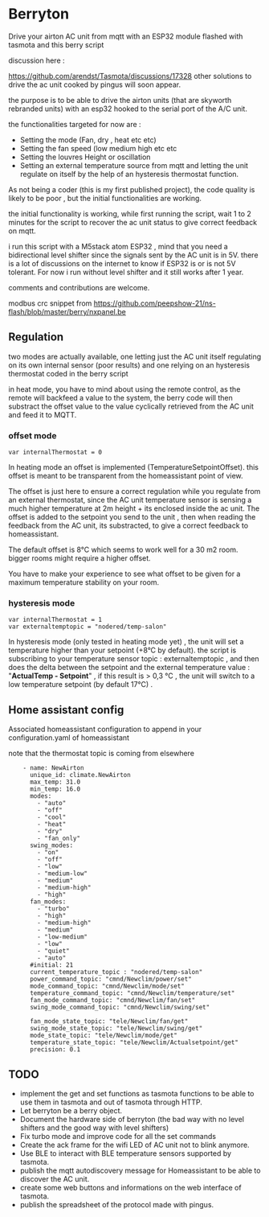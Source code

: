 # Berryton

Drive your airton AC unit from mqtt with an ESP32 module flashed with tasmota and this berry script

discussion here : 

https://github.com/arendst/Tasmota/discussions/17328
other solutions to drive the ac unit cooked by pingus will soon appear.

the purpose is to be able to drive the airton units (that are skyworth rebranded units) with an esp32 hooked to the serial port of the A/C unit.

the functionalities targeted for now are : 

- Setting the mode (Fan, dry , heat etc etc)
- Setting the fan speed (low medium high etc etc
- Setting the louvres Height or oscillation
- Setting an external temperature source from mqtt and letting the unit regulate on itself by the help of an hysteresis thermostat function.

As not being a coder (this is my first published project), the code quality is likely to be poor , but the initial functionalities are working.

the initial functionality is working, while first running the script, wait 1 to 2 minutes for the script to recover the ac unit status to give correct feedback on mqtt.

i run this script with a M5stack atom ESP32 , mind that you need a bidirectional level shifter since the signals sent by the AC unit is in 5V.
there is a lot of discussions on the internet to know if ESP32 is or is not 5V tolerant. For now i run without level shifter and it still works after 1 year.


comments and contributions are welcome.


modbus crc snippet from  https://github.com/peepshow-21/ns-flash/blob/master/berry/nxpanel.be

## Regulation

two modes are actually available, one letting just the AC unit itself regulating on its own internal sensor (poor results) and one relying on an hysteresis thermostat coded in the berry script

in heat mode, you have to mind about using the remote control, as the remote will backfeed a value to the system, the berry code will then substract the offset value to the value cyclically retrieved from the AC unit and feed it to MQTT.

### offset mode

    var internalThermostat = 0
In heating mode an offset is implemented (TemperatureSetpointOffset). this offset is meant to be transparent from the homeassistant point of view.

The offset is just here to ensure a correct regulation while you regulate from an external thermostat, since the AC unit temperature sensor is sensing a much higher temperature at 2m height + its enclosed inside the ac unit.
The offset is added to the setpoint you send to the unit , then when reading the feedback from the AC unit, its substracted, to give a correct feedback to homeassistant.

The default offset is 8°C which seems to work well for a 30 m2 room.
bigger rooms might require a higher offset.

You have to make your experience to see what offset to be given for a maximum temperature stability on your room.

### hysteresis mode

    var internalThermostat = 1
    var externaltemptopic = "nodered/temp-salon"

In hysteresis mode (only tested in heating mode yet) , the unit will set  a temperature higher than your setpoint (+8°C by default). the script is subscribing to your temperature sensor topic : externaltemptopic , and then does the delta between the setpoint and the external temperature value : "**ActualTemp - Setpoint**" , if this result is > 0,3 °C , the unit will switch to a low temperature setpoint (by default 17°C) .

## Home assistant config

Associated homeassistant configuration to append in your configuration.yaml of homeassistant

note that the thermostat topic is coming from elsewhere

```
    - name: NewAirton
      unique_id: climate.NewAirton
      max_temp: 31.0
      min_temp: 16.0
      modes:
        - "auto"
        - "off"
        - "cool"
        - "heat"
        - "dry"
        - "fan_only"
      swing_modes:
        - "on"
        - "off"
        - "low"
        - "medium-low"
        - "medium"
        - "medium-high"
        - "high"
      fan_modes:
        - "turbo"
        - "high"
        - "medium-high"
        - "medium"
        - "low-medium"
        - "low"
        - "quiet"
        - "auto"
      #initial: 21
      current_temperature_topic : "nodered/temp-salon"
      power_command_topic: "cmnd/Newclim/power/set"
      mode_command_topic: "cmnd/Newclim/mode/set"
      temperature_command_topic: "cmnd/Newclim/temperature/set"
      fan_mode_command_topic: "cmnd/Newclim/fan/set"
      swing_mode_command_topic: "cmnd/Newclim/swing/set"
      
      fan_mode_state_topic: "tele/Newclim/fan/get"
      swing_mode_state_topic: "tele/Newclim/swing/get"
      mode_state_topic: "tele/Newclim/mode/get"
      temperature_state_topic: "tele/Newclim/Actualsetpoint/get"
      precision: 0.1

```

## TODO


  * implement the get and set functions as tasmota functions to be able to use them in tasmota and out of tasmota through HTTP.
  * Let berryton be a berry object.
  * Document the hardware side of berryton (the bad way with no level shifters and the good way with level shifters)
  * Fix turbo mode and improve code for all the set commands
  * Create the ack frame for the wifi LED of AC unit not to blink anymore.
  * Use BLE to interact with BLE temperature sensors supported by tasmota.
  * publish the mqtt autodiscovery message for Homeassistant to be able to discover the AC unit.
  * create some web buttons and informations on the web interface of tasmota.
  * publish the spreadsheet of the protocol made with pingus.




